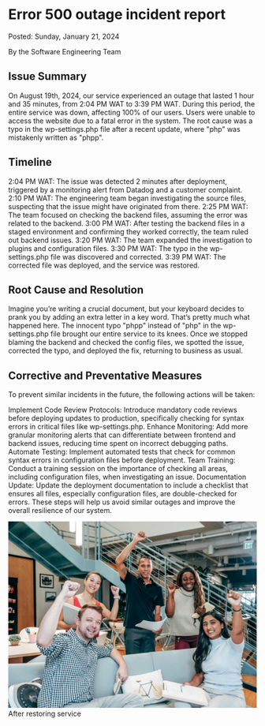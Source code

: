 # Error 500 outage incident report
Posted: Sunday, January 21, 2024

By the Software Engineering Team

## Issue Summary
On August 19th, 2024, our service experienced an outage that lasted 1 hour and 35 minutes, from 2:04 PM WAT to 3:39 PM WAT. During this period, the entire service was down, affecting 100% of our users. Users were unable to access the website due to a fatal error in the system. The root cause was a typo in the wp-settings.php file after a recent update, where "php" was mistakenly written as "phpp".

## Timeline
2:04 PM WAT: The issue was detected 2 minutes after deployment, triggered by a monitoring alert from Datadog and a customer complaint.
2:10 PM WAT: The engineering team began investigating the source files, suspecting that the issue might have originated from there.
2:25 PM WAT: The team focused on checking the backend files, assuming the error was related to the backend.
3:00 PM WAT: After testing the backend files in a staged environment and confirming they worked correctly, the team ruled out backend issues.
3:20 PM WAT: The team expanded the investigation to plugins and configuration files.
3:30 PM WAT: The typo in the wp-settings.php file was discovered and corrected.
3:39 PM WAT: The corrected file was deployed, and the service was restored.
## Root Cause and Resolution
Imagine you’re writing a crucial document, but your keyboard decides to prank you by adding an extra letter in a key word. That’s pretty much what happened here. The innocent typo "phpp" instead of "php" in the wp-settings.php file brought our entire service to its knees. Once we stopped blaming the backend and checked the config files, we spotted the issue, corrected the typo, and deployed the fix, returning to business as usual.

## Corrective and Preventative Measures
To prevent similar incidents in the future, the following actions will be taken:

Implement Code Review Protocols: Introduce mandatory code reviews before deploying updates to production, specifically checking for syntax errors in critical files like wp-settings.php.
Enhance Monitoring: Add more granular monitoring alerts that can differentiate between frontend and backend issues, reducing time spent on incorrect debugging paths.
Automate Testing: Implement automated tests that check for common syntax errors in configuration files before deployment.
Team Training: Conduct a training session on the importance of checking all areas, including configuration files, when investigating an issue.
Documentation Update: Update the deployment documentation to include a checklist that ensures all files, especially configuration files, are double-checked for errors.
These steps will help us avoid similar outages and improve the overall resilience of our system.

![The team after restoring service](./happy-team.jpg)
After restoring service

